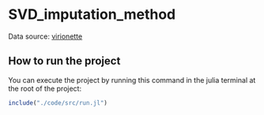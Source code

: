 # SVD_imputation_method

Data source: [virionette](https://github.com/viralemergence/virionette/blob/master/03_interaction_data/virionette.csv)

## How to run the project

You can execute the project by running this command in the julia terminal
at the root of the project:
```julia
include("./code/src/run.jl")
```
